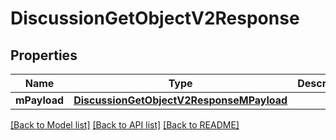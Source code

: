 # DiscussionGetObjectV2Response

## Properties
Name | Type | Description | Notes
------------ | ------------- | ------------- | -------------
**mPayload** | [**DiscussionGetObjectV2ResponseMPayload**](DiscussionGetObjectV2ResponseMPayload.md) |  | 

[[Back to Model list]](../README.md#documentation-for-models) [[Back to API list]](../README.md#documentation-for-api-endpoints) [[Back to README]](../README.md)


